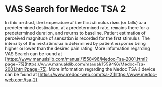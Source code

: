 # VAS Search for Medoc TSA 2
In this method, the temperature of the first stimulus rises (or falls) to a predetermined destination, at a predetermined rate, remains there for a predetermined duration, and returns to baseline. Patient estimation of perceived magnitude of sensation is recorded for the first stimulus. The intensity of the next stimulus is determined by patient response being higher or lower than the desired pain rating. More information regarding VAS Search can be found at [https://www.manualslib.com/manual/1558496/Medoc-Tsa-2001.html?page=75](https://www.manualslib.com/manual/1558496/Medoc-Tsa-2001.html?page=75). More information regarding the Medoc TSA 2 device can be found at [https://www.medoc-web.com/tsa-2](https://www.medoc-web.com/tsa-2). 
